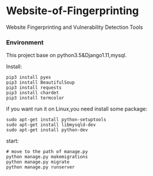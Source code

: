 # Website-of-Fingerprinting
Website Fingerprinting and Vulnerability Detection Tools


### Environment
This project base on python3.5&Django1.11,mysql.

Install:
```
pip3 install pyes 
pip3 install BeautifulSoup 
pip3 install requests 
pip3 install chardet 
pip3 install termcolor
```
if you want run it on Linux,you need install some package:
```
sudo apt-get install python-setuptools
sudo apt-get install libmysqld-dev
sudo apt-get install python-dev
```
start:
```
# move to the path of manage.py
python manage.py makemigrations
python manage.py migrate
python manage.py runserver
```
